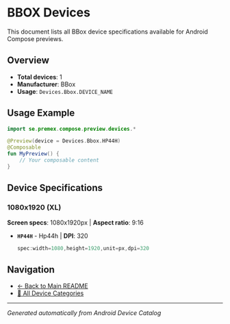 # BBOX Devices

This document lists all BBox device specifications available for Android Compose previews.

## Overview

- **Total devices**: 1
- **Manufacturer**: BBox
- **Usage**: `Devices.Bbox.DEVICE_NAME`

## Usage Example

```kotlin
import se.premex.compose.preview.devices.*

@Preview(device = Devices.Bbox.HP44H)
@Composable
fun MyPreview() {
    // Your composable content
}
```

## Device Specifications

### 1080x1920 (XL)

**Screen specs**: 1080x1920px | **Aspect ratio**: 9:16

- **`HP44H`** - Hp44h | **DPI**: 320
  ```kotlin
  spec:width=1080,height=1920,unit=px,dpi=320
  ```

## Navigation

- [← Back to Main README](../../README.md)
- [📱 All Device Categories](../README.md)

---
*Generated automatically from Android Device Catalog*
